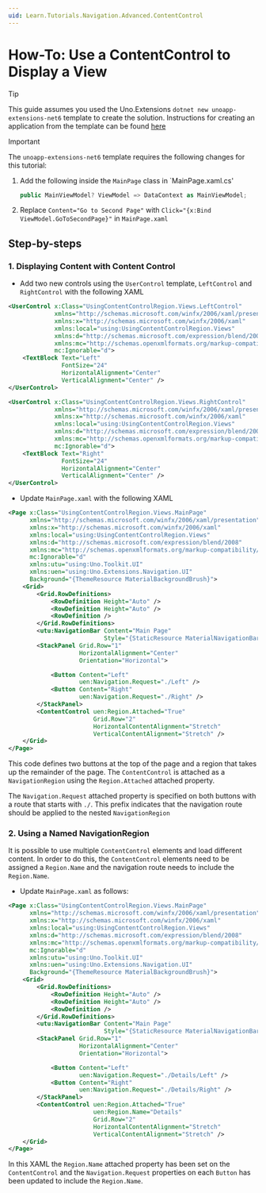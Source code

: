 ```yaml
---
uid: Learn.Tutorials.Navigation.Advanced.ContentControl
---
```

# How-To: Use a ContentControl to Display a View


> [!TIP]
> This guide assumes you used the Uno.Extensions `dotnet new unoapp-extensions-net6` template to create the solution. Instructions for creating an application from the template can be found [here](../Extensions/GettingStarted/UsingUnoExtensions.md)

> [!IMPORTANT]
> The `unoapp-extensions-net6` template requires the following changes for this tutorial:
1. Add the following inside the `MainPage` class in `MainPage.xaml.cs' 
    ```csharp
    public MainViewModel? ViewModel => DataContext as MainViewModel;
    ```
    
2. Replace `Content="Go to Second Page"` with `Click="{x:Bind ViewModel.GoToSecondPage}"` in `MainPage.xaml`

## Step-by-steps


### 1. Displaying Content with Content Control

- Add two new controls using the `UserControl` template, `LeftControl` and `RightControl` with the following XAML

```xml
<UserControl x:Class="UsingContentControlRegion.Views.LeftControl"
             xmlns="http://schemas.microsoft.com/winfx/2006/xaml/presentation"
             xmlns:x="http://schemas.microsoft.com/winfx/2006/xaml"
             xmlns:local="using:UsingContentControlRegion.Views"
             xmlns:d="http://schemas.microsoft.com/expression/blend/2008"
             xmlns:mc="http://schemas.openxmlformats.org/markup-compatibility/2006"
             mc:Ignorable="d">
    <TextBlock Text="Left"
               FontSize="24"
               HorizontalAlignment="Center"
               VerticalAlignment="Center" />
</UserControl>

<UserControl x:Class="UsingContentControlRegion.Views.RightControl"
             xmlns="http://schemas.microsoft.com/winfx/2006/xaml/presentation"
             xmlns:x="http://schemas.microsoft.com/winfx/2006/xaml"
             xmlns:local="using:UsingContentControlRegion.Views"
             xmlns:d="http://schemas.microsoft.com/expression/blend/2008"
             xmlns:mc="http://schemas.openxmlformats.org/markup-compatibility/2006"
             mc:Ignorable="d">
    <TextBlock Text="Right"
               FontSize="24"
               HorizontalAlignment="Center"
               VerticalAlignment="Center" />
</UserControl>
```

- Update `MainPage.xaml` with the following XAML

```xml
<Page x:Class="UsingContentControlRegion.Views.MainPage"
      xmlns="http://schemas.microsoft.com/winfx/2006/xaml/presentation"
      xmlns:x="http://schemas.microsoft.com/winfx/2006/xaml"
      xmlns:local="using:UsingContentControlRegion.Views"
      xmlns:d="http://schemas.microsoft.com/expression/blend/2008"
      xmlns:mc="http://schemas.openxmlformats.org/markup-compatibility/2006"
      mc:Ignorable="d"
      xmlns:utu="using:Uno.Toolkit.UI"
      xmlns:uen="using:Uno.Extensions.Navigation.UI"
      Background="{ThemeResource MaterialBackgroundBrush}">
    <Grid>
        <Grid.RowDefinitions>
            <RowDefinition Height="Auto" />
            <RowDefinition Height="Auto" />
            <RowDefinition />
        </Grid.RowDefinitions>
        <utu:NavigationBar Content="Main Page"
                           Style="{StaticResource MaterialNavigationBarStyle}" />
        <StackPanel Grid.Row="1"
                    HorizontalAlignment="Center"
                    Orientation="Horizontal">

            <Button Content="Left"
                    uen:Navigation.Request="./Left" />
            <Button Content="Right"
                    uen:Navigation.Request="./Right" />
        </StackPanel>
        <ContentControl uen:Region.Attached="True"
                        Grid.Row="2"
                        HorizontalContentAlignment="Stretch"
                        VerticalContentAlignment="Stretch" />
    </Grid>
</Page>
```

This code defines two buttons at the top of the page and a region that takes up the remainder of the page. The `ContentControl` is attached as a `NavigationRegion` using the `Region.Attached` attached property. 

The `Navigation.Request` attached property is specified on both buttons with a route that starts with `./`. This prefix indicates that the navigation route should be applied to the nested `NavigationRegion`

### 2. Using a Named NavigationRegion

It is possible to use multiple `ContentControl` elements and load different content. In order to do this, the `ContentControl` elements need to be assigned a `Region.Name` and the navigation route needs to include the `Region.Name`.

- Update `MainPage.xaml` as follows:

```xml
<Page x:Class="UsingContentControlRegion.Views.MainPage"
      xmlns="http://schemas.microsoft.com/winfx/2006/xaml/presentation"
      xmlns:x="http://schemas.microsoft.com/winfx/2006/xaml"
      xmlns:local="using:UsingContentControlRegion.Views"
      xmlns:d="http://schemas.microsoft.com/expression/blend/2008"
      xmlns:mc="http://schemas.openxmlformats.org/markup-compatibility/2006"
      mc:Ignorable="d"
      xmlns:utu="using:Uno.Toolkit.UI"
      xmlns:uen="using:Uno.Extensions.Navigation.UI"
      Background="{ThemeResource MaterialBackgroundBrush}">
    <Grid>
        <Grid.RowDefinitions>
            <RowDefinition Height="Auto" />
            <RowDefinition Height="Auto" />
            <RowDefinition />
        </Grid.RowDefinitions>
        <utu:NavigationBar Content="Main Page"
                           Style="{StaticResource MaterialNavigationBarStyle}" />
        <StackPanel Grid.Row="1"
                    HorizontalAlignment="Center"
                    Orientation="Horizontal">

            <Button Content="Left"
                    uen:Navigation.Request="./Details/Left" />
            <Button Content="Right"
                    uen:Navigation.Request="./Details/Right" />
        </StackPanel>
        <ContentControl uen:Region.Attached="True"
                        uen:Region.Name="Details"
                        Grid.Row="2"
                        HorizontalContentAlignment="Stretch"
                        VerticalContentAlignment="Stretch" />
    </Grid>
</Page>
```
In this XAML the `Region.Name` attached property has been set on the `ContentControl` and the `Navigation.Request` properties on each `Button` has been updated to include the `Region.Name`.